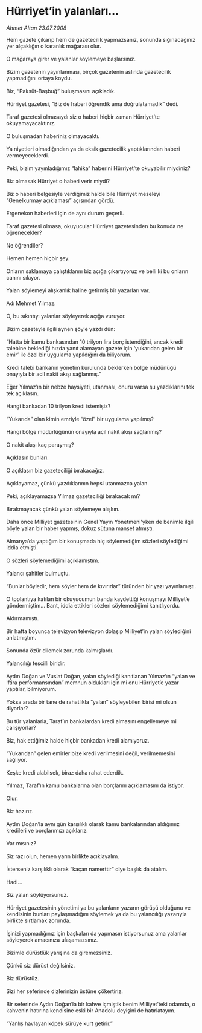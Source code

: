 # Hürriyet’in yalanları...

*Ahmet Altan 23.07.2008*

<div class="taraf_structure_2col_1zq">
<div class="margen_n">



 <p>Hem gazete çıkarıp hem de gazetecilik yapmazsanız, sonunda sığınacağınız yer alçaklığın o karanlık mağarası olur.<br/><br/>O mağaraya girer ve yalanlar söylemeye başlarsınız.<br/><br/>Bizim gazetenin yayınlanması, birçok gazetenin aslında gazetecilik yapmadığını ortaya koydu.<br/><br/>Biz, “Paksüt-Başbuğ” buluşmasını açıkladık.<br/><br/>Hürriyet gazetesi, “Biz de haberi öğrendik ama doğrulatamadık” dedi.<br/><br/>Taraf gazetesi olmasaydı siz o haberi hiçbir zaman Hürriyet’te okuyamayacaktınız.<br/><br/>O buluşmadan haberiniz olmayacaktı.<br/><br/>Ya niyetleri olmadığından ya da eksik gazetecilik yaptıklarından haberi vermeyeceklerdi.<br/><br/>Peki, bizim yayınladığımız “lahika” haberini Hürriyet’te okuyabilir miydiniz?<br/><br/>Biz olmasak Hürriyet o haberi verir miydi?<br/><br/>Biz o haberi belgesiyle verdiğimiz halde bile Hürriyet meseleyi “Genelkurmay açıklaması” açısından gördü.<br/><br/>Ergenekon haberleri için de aynı durum geçerli.<br/><br/>Taraf gazetesi olmasa, okuyucular Hürriyet gazetesinden bu konuda ne öğrenecekler?<br/><br/>Ne öğrendiler?<br/><br/>Hemen hemen hiçbir şey.<br/><br/>Onların saklamaya çalıştıklarını biz açığa çıkartıyoruz ve belli ki bu onların canını sıkıyor.<br/><br/>Yalan söylemeyi alışkanlık haline getirmiş bir yazarları var.<br/><br/>Adı Mehmet Yılmaz.<br/><br/>O, bu sıkıntıyı yalanlar söyleyerek açığa vuruyor.<br/><br/>Bizim gazeteyle ilgili aynen şöyle yazdı dün:<br/><br/>“Hatta bir kamu bankasından 10 trilyon lira borç istendiğini, ancak kredi talebine beklediği hızda yanıt alamayan gazete için ‘yukarıdan gelen bir emir’ ile özel bir uygulama yapıldığını da biliyorum.<br/><br/>Kredi talebi bankanın yönetim kurulunda beklerken bölge müdürlüğü onayıyla bir acil nakit akışı sağlanmış.”<br/><br/>Eğer Yılmaz’ın bir nebze haysiyeti, utanması, onuru varsa şu yazdıklarını tek tek açıklasın.<br/><br/>Hangi bankadan 10 trilyon kredi istemişiz?<br/><br/>“Yukarıda” olan kimin emriyle “özel” bir uygulama yapılmış?<br/><br/>Hangi bölge müdürlüğünün onayıyla acil nakit akışı sağlanmış?<br/><br/>O nakit akışı kaç paraymış?<br/><br/>Açıklasın bunları.<br/><br/>O açıklasın biz gazeteciliği bırakacağız.<br/><br/>Açıklayamaz, çünkü yazdıklarının hepsi utanmazca yalan.<br/><br/>Peki, açıklayamazsa Yılmaz gazeteciliği bırakacak mı?<br/><br/>Bırakmayacak çünkü yalan söylemeye alışkın.<br/><br/>Daha önce Milliyet gazetesinin Genel Yayın Yönetmeni'yken de benimle ilgili böyle yalan bir haber yapmış, dokuz sütuna manşet atmıştı.<br/><br/>Almanya’da yaptığım bir konuşmada hiç söylemediğim sözleri söylediğimi iddia etmişti.<br/><br/>O sözleri söylemediğimi açıklamıştım.<br/><br/>Yalancı şahitler bulmuştu.<br/><br/>“Bunlar böyledir, hem söyler hem de kıvırırlar” türünden bir yazı yayınlamıştı.<br/><br/>O toplantıya katılan bir okuyucumun banda kaydettiği konuşmayı Milliyet’e göndermiştim... Bant, iddia ettikleri sözleri söylemediğimi kanıtlıyordu.<br/><br/>Aldırmamıştı.<br/><br/>Bir hafta boyunca televizyon televizyon dolaşıp Milliyet’in yalan söylediğini anlatmıştım.<br/><br/>Sonunda özür dilemek zorunda kalmışlardı.<br/><br/>Yalancılığı tescilli biridir.<br/><br/>Aydın Doğan ve Vuslat Doğan, yalan söylediği kanıtlanan Yılmaz’ın “yalan ve iftira performansından” memnun oldukları için mi onu Hürriyet’e yazar yaptılar, bilmiyorum.<br/><br/>Yoksa arada bir tane de rahatlıkla “yalan” söyleyebilen birisi mi olsun diyorlar?<br/><br/>Bu tür yalanlarla, Taraf’ın bankalardan kredi almasını engellemeye mi çalışıyorlar?<br/><br/>Biz, hak ettiğimiz halde hiçbir bankadan kredi alamıyoruz.<br/><br/>“Yukarıdan” gelen emirler bize kredi verilmesini değil, verilmemesini sağlıyor.<br/><br/>Keşke kredi alabilsek, biraz daha rahat ederdik.<br/><br/>Yılmaz, Taraf’ın kamu bankalarına olan borçlarını açıklamasını da istiyor.<br/><br/>Olur.<br/><br/>Biz hazırız.<br/><br/>Aydın Doğan’la aynı gün karşılıklı olarak kamu bankalarından aldığımız kredileri ve borçlarımızı açıklarız.<br/><br/>Var mısınız?<br/><br/>Siz razı olun, hemen yarın birlikte açıklayalım.<br/><br/>İsterseniz karşılıklı olarak “kaçan namerttir” diye başlık da atalım.<br/><br/>Hadi...<br/><br/>Siz yalan söylüyorsunuz.<br/><br/>Hürriyet gazetesinin yönetimi ya bu yalanların yazarın görüşü olduğunu ve kendisinin bunları paylaşmadığını söylemek ya da bu yalancılığı yazarıyla birlikte sırtlamak zorunda.<br/><br/>İşinizi yapmadığınız için başkaları da yapmasın istiyorsunuz ama yalanlar söyleyerek amacınıza ulaşamazsınız.<br/><br/>Bizimle dürüstlük yarışına da giremezsiniz.<br/><br/>Çünkü siz dürüst değilsiniz.<br/><br/>Biz dürüstüz.<br/><br/>Sizi her seferinde dizlerinizin üstüne çökertiriz.<br/><br/>Bir seferinde Aydın Doğan’la bir kahve içmiştik benim Milliyet’teki odamda, o kahvenin hatırına kendisine eski bir Anadolu deyişini de hatırlatayım.<br/><br/>“Yanlış havlayan köpek sürüye kurt getirir.”<br/><br/></p>
<br/>
<br/>
<br/>



<br/>


<div id="taraf_not">
</div>

</div>


</div>
